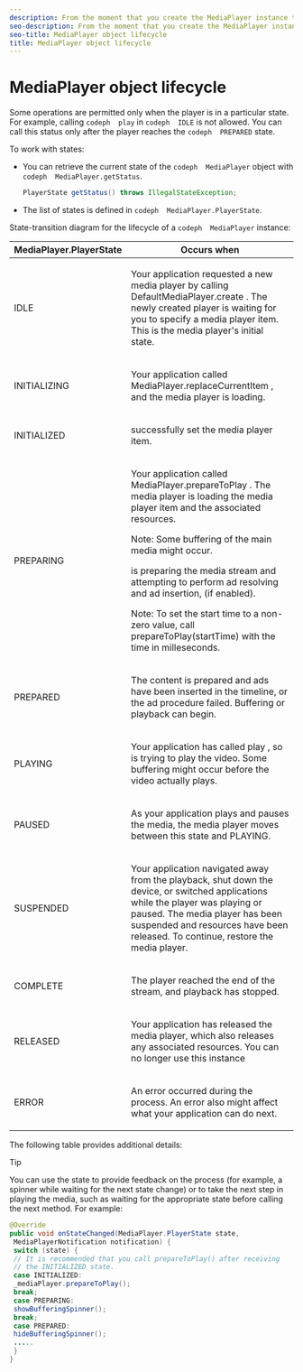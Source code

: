 ```yaml
---
description: From the moment that you create the MediaPlayer instance to the moment when you terminate (reuse or remove) it, this instance completes a series of transitions between states.
seo-description: From the moment that you create the MediaPlayer instance to the moment when you terminate (reuse or remove) it, this instance completes a series of transitions between states.
seo-title: MediaPlayer object lifecycle
title: MediaPlayer object lifecycle
---
```


# MediaPlayer object lifecycle

Some operations are permitted only when the player is in a particular state. For example, calling `codeph  play` in `codeph  IDLE` is not allowed. You can call this status only after the player reaches the `codeph  PREPARED` state.

To work with states:
* You can retrieve the current state of the `codeph  MediaPlayer` object with `codeph  MediaPlayer.getStatus`.
  
  ```java
  PlayerState getStatus() throws IllegalStateException;
  ```
  
  
* The list of states is defined in `codeph  MediaPlayer.PlayerState`.

State-transition diagram for the lifecycle of a `codeph  MediaPlayer` instance:

<table id="table_426F0093E4214EA88CD72A7796B58DFD"> 
 <tgroup cols="2"> 
  <colspec colnum="1" colname="col1" colwidth="1.00*" /> 
  <colspec colnum="2" colname="col2" colwidth="1.41*" /> 
  <thead> 
   <tr> 
    <th colname="col1" class="entry"> MediaPlayer.PlayerState </th> 
    <th colname="col2" class="entry"> Occurs when </th> 
   </tr> 
  </thead> 
  <tbody> 
   <tr> 
    <td colname="col1"> <span class="codeph"> IDLE </span> </td> 
    <td colname="col2"> <p>Your application requested a new media player by calling <span class="codeph"> DefaultMediaPlayer.create </span>. The newly created player is waiting for you to specify a media player item. This is the media player's initial state. </p> </td> 
   </tr> 
   <tr> 
    <td colname="col1"> <span class="codeph"> INITIALIZING </span> </td> 
    <td colname="col2"> <p>Your application called <span class="codeph"> MediaPlayer.replaceCurrentItem </span>, and the media player is loading. </p> </td> 
   </tr> 
   <tr> 
    <td colname="col1"> <span class="codeph"> INITIALIZED </span> </td> 
    <td colname="col2"> <p> 
      <ph conkeyref="phrases/primetime-sdk-name" /> successfully set the media player item. </p> </td> 
   </tr> 
   <tr> 
    <td colname="col1"> <span class="codeph"> PREPARING </span> </td> 
    <td colname="col2"> <p>Your application called <span class="codeph"> MediaPlayer.prepareToPlay </span>. The media player is loading the media player item and the associated resources. </p> <p type="tip">Note:  Some buffering of the main media might occur. </p> <p> 
      <ph conkeyref="phrases/primetime-sdk-name" /> is preparing the media stream and attempting to perform ad resolving and ad insertion, (if enabled). </p> <p type="tip">Note:  To set the start time to a non-zero value, call <span class="codeph"> prepareToPlay(startTime) </span> with the time in milleseconds. </p> </td> 
   </tr> 
   <tr> 
    <td colname="col1"> <span class="codeph"> PREPARED </span> </td> 
    <td colname="col2"> <p>The content is prepared and ads have been inserted in the timeline, or the ad procedure failed. Buffering or playback can begin.</p> </td> 
   </tr> 
   <tr> 
    <td colname="col1"> <span class="codeph"> PLAYING </span> </td> 
    <td colname="col2"> <p>Your application has called <span class="codeph"> play </span>, so 
      <ph conkeyref="phrases/primetime-sdk-name" /> is trying to play the video. Some buffering might occur before the video actually plays. </p> </td> 
   </tr> 
   <tr> 
    <td colname="col1"> <span class="codeph"> PAUSED </span> </td> 
    <td colname="col2"> <p>As your application plays and pauses the media, the media player moves between this state and PLAYING.</p> </td> 
   </tr> 
   <tr> 
    <td colname="col1"> <span class="codeph"> SUSPENDED </span> </td> 
    <td colname="col2"> <p>Your application navigated away from the playback, shut down the device, or switched applications while the player was playing or paused. The media player has been suspended and resources have been released. To continue, restore the media player.</p> </td> 
   </tr> 
   <tr> 
    <td colname="col1"> <span class="codeph"> COMPLETE </span> </td> 
    <td colname="col2"> <p>The player reached the end of the stream, and playback has stopped.</p> </td> 
   </tr> 
   <tr> 
    <td colname="col1"> <span class="codeph"> RELEASED </span> </td> 
    <td colname="col2"> <p>Your application has released the media player, which also releases any associated resources. You can no longer use this instance</p> </td> 
   </tr> 
   <tr> 
    <td colname="col1"> <span class="codeph"> ERROR </span> </td> 
    <td colname="col2"> <p>An error occurred during the process. An error also might affect what your application can do next.</p> </td> 
   </tr> 
  </tbody> 
 </tgroup> 
</table>

The following table provides additional details:

>[!TIP]
>
>You can use the state to provide feedback on the process (for example, a spinner while waiting for the next state change) or to take the next step in playing the media, such as waiting for the appropriate state before calling the next method.
For example:
```java
@Override 
public void onStateChanged(MediaPlayer.PlayerState state, 
 MediaPlayerNotification notification) { 
 switch (state) { 
 // It is recommended that you call prepareToPlay() after receiving 
 // the INITIALIZED state. 
 case INITIALIZED: 
 _mediaPlayer.prepareToPlay(); 
 break; 
 case PREPARING: 
 showBufferingSpinner(); 
 break; 
 case PREPARED: 
 hideBufferingSpinner(); 
 ..... 
 } 
}
```

